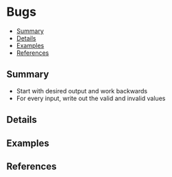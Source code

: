 # Bugs

- [Summary](#summary)
- [Details](#details)
- [Examples](#examples)
- [References](#references)

## Summary

- Start with desired output and work backwards
- For every input, write out the valid and invalid values

## Details

## Examples

## References 


